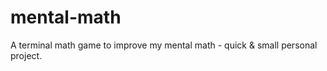 # mental-math
A terminal math game to improve my mental math - quick &amp; small personal project. 
